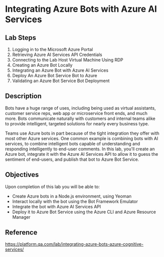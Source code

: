 # Integrating Azure Bots with Azure AI Services

## Lab Steps
1. Logging in to the Microsoft Azure Portal
2. Retrieving Azure AI Services API Credentials
3. Connecting to the Lab Host Virtual Machine Using RDP
4. Creating an Azure Bot Locally
5. Integrating an Azure Bot with Azure AI Services
6. Deploy An Azure Bot Service Bot to Azure
7. Validating an Azure Bot Service Bot Deployment

## Description
Bots have a huge range of uses, including being used as virtual assistants, customer service reps, web app or microservice front ends,  and much more. Bots communicate naturally with customers and internal teams alike to provide intelligent, targeted solutions for nearly every business type.

Teams use Azure bots in part because of the tight integration they offer with most other Azure services. One common example is combining bots with AI services, to combine intelligent bots capable of understanding and responding intelligently to end-user comments. In this lab, you'll create an Azure bot, integrate it with the Azure AI Services API to allow it to guess the sentiment of end-users, and publish that bot to Azure Bot Service.

## Objectives
Upon completion of this lab you will be able to:
- Create Azure bots in a Node.js environment, using Yeoman
- Interact locally with the bot using the Bot Framework Emulator
- Integrate the bot with Azure AI Services API
- Deploy it to Azure Bot Service using the Azure CLI and Azure Resource Manager

## Reference
https://platform.qa.com/lab/integrating-azure-bots-azure-cognitive-services/
